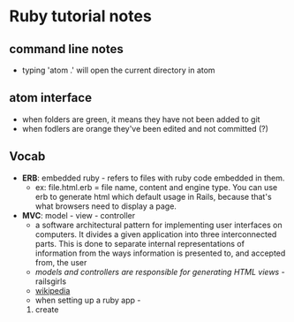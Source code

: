# Ruby tutorial notes
## command line notes
  * typing 'atom .' will open the current directory in atom

## atom interface
  * when folders are green, it means they have not been added to git
  * when fodlers are orange they've been edited and not committed (?)

## Vocab

* **ERB**: embedded ruby - refers to files with ruby code embedded in them.
  * ex: file.html.erb = file name, content and engine type. You can use erb to generate html which default usage in Rails, because that's what browsers need to display a page.
* **MVC**: model - view - controller
  * a software architectural pattern for implementing user interfaces on computers. It divides a given application into three interconnected parts. This is done to separate internal representations of information from the ways information is presented to, and accepted from, the user
  * *models and controllers are responsible for generating HTML views* - railsgirls
  * [wikipedia](https://en.wikipedia.org/wiki/Model%E2%80%93view%E2%80%93controller)
  * when setting up a ruby app -
   1. create
